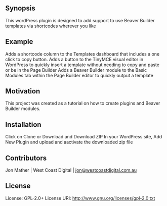 ## Synopsis

This wordPress plugin is designed to add support to use Beaver Builder templates via shortcodes wherever you like

## Example

Adds a shortcode column to the Templates dashboard that includes a one click to copy button.
Adds a button to the TinyMCE visual editor in WordPress to quickly insert a template without needing to copy and paste or be in the Page Builder
Adds a Beaver Builder module to the Basic Modules tab within the Page Builder editor to quickly output a template

## Motivation

This project was created as a tutorial on how to create plugins and Beaver Builder modules.

## Installation

Click on Clone or Download and Download ZIP
In your WordPress site, Add New Plugin and upload and aactivate the downloaded zip file

## Contributors

Jon Mather | West Coast Digital | jon@westcoastdigital.com.au

## License

License:     GPL-2.0+
License URI: http://www.gnu.org/licenses/gpl-2.0.txt